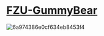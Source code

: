 # [FZU-GummyBear](https://github.com/FZU-GummyBear)

![6a974386e0cf634eb8453f4](C:\Users\Administrator\Desktop\6a974386e0cf634eb8453f4.gif)